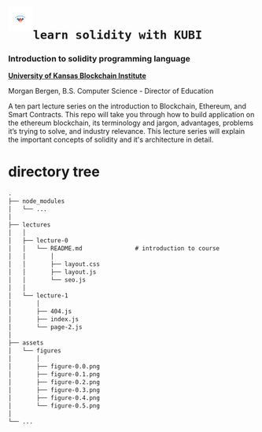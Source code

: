 <img align="left" width=10% src="/lectures/assets/KU-Blockchain-logo.svg">

# `learn solidity with KUBI`

### Introduction to solidity programming language

[ **University of Kansas Blockchain Institute** ](https://kublockchain.com)

Morgan Bergen, B.S. Computer Science - Director of Education

A ten part lecture series on the introduction to Blockchain, Ethereum, and Smart Contracts. This repo will take you through how to build application on the ethereum blockchain, its terminology and jargon, advantages, problems it’s trying to solve, and industry relevance. This lecture series will explain the important concepts of solidity and it's architecture in detail.

# directory tree

```
.
├── node_modules
│   └── ...
│
├── lectures
│   │
│   ├── lecture-0
│   │   └── README.md               # introduction to course
│   │       │
│   │       ├── layout.css
│   │       ├── layout.js
│   │       └── seo.js
│   │
│   └── lecture-1
│       │
│       ├── 404.js
│       ├── index.js
│       └── page-2.js
│
├── assets
│   └── figures
│       │
│       ├── figure-0.0.png
│       ├── figure-0.1.png
│       ├── figure-0.2.png
│       ├── figure-0.3.png
│       ├── figure-0.4.png
│       └── figure-0.5.png
│
└── ...
```
